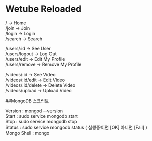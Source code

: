 # Wetube Reloaded

/ -> Home  
/join -> Join  
/login -> Login  
/search -> Search

/users/:id -> See User  
/users/logout -> Log Out  
/users/edit -> Edit My Profile  
/users/remove -> Remove My Profile

/videos/:id -> See Video  
/videos/:id/edit -> Edit Video  
/videos/:id/delete -> Delete Video  
/videos/upload -> Upload Video

##MongoDB 스크립트

Version : mongod --version  
Start : sudo service mongodb start  
Stop : sudo service mongodb stop  
Status : sudo service mongodb status ( 실행중이면 [OK] 아니면 [Fail] )  
Mongo Shell : mongo
